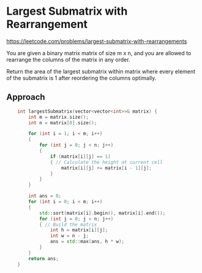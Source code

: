 # Largest Submatrix with Rearrangement

https://leetcode.com/problems/largest-submatrix-with-rearrangements

You are given a binary matrix matrix of size m x n, and you are allowed to rearrange the columns of the matrix in any order.

Return the area of the largest submatrix within matrix where every element of the submatrix is 1 after reordering the columns optimally.

## Approach

``` C++
    int largestSubmatrix(vector<vector<int>>& matrix) {
        int m = matrix.size();
        int n = matrix[0].size();

        for (int i = 1; i < m; i++)
        {
            for (int j = 0; j < n; j++)
            {
                if (matrix[i][j] == 1)
                { // Calculate the height at current cell
                    matrix[i][j] += matrix[i - 1][j];
                }
            }
        }

        int ans = 0;
        for (int i = 0; i < m; i++)
        {
            std::sort(matrix[i].begin(), matrix[i].end());
            for (int j = 0; j < n; j++)
            { // Build the matrix
                int h = matrix[i][j];
                int w = n - j;
                ans = std::max(ans, h * w);
            }
        }
        return ans;
    }
```
